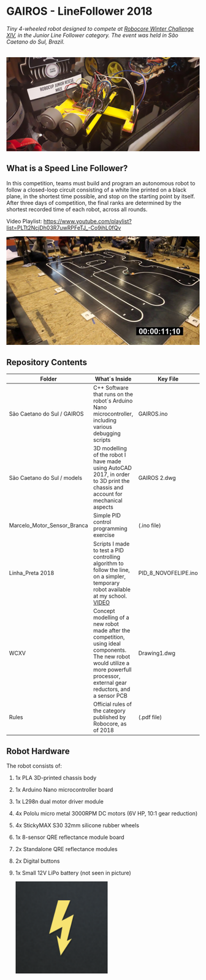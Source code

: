 # GAIROS - LineFollower 2018
###### Tiny 4-wheeled robot designed to compete at [Robocore Winter Challenge XIV](https://www.robocore.net/eventos/wc14), in the Junior Line Follower category. The event was held in São Caetano do Sul, Brazil.

![Gairos](photo_2020-02-19_16-45-17.png)

## What is a Speed Line Follower?

In this competition, teams must build and program an autonomous robot to follow a closed-loop circuit consisting of a white line printed on a black plane, in the shortest time possible, and stop on the starting point by itself. After three days of competition, the final ranks are determined by the shortest recorded time of each robot, across all rounds. 

Video Playlist: https://www.youtube.com/playlist?list=PLTt2NcjDh03R7uwRPFeTJ_-Co9ihL0fQv

![field](maxresdefault.jpg)

## Repository Contents

| Folder                      | What´s Inside                                                | Key File             |
| --------------------------- | ------------------------------------------------------------ | -------------------- |
| São Caetano do Sul / GAIROS | C++ Software that runs on the robot´s Arduino Nano microcontroller, including various debugging scripts | GAIROS.ino           |
| São Caetano do Sul / models | 3D modelling of the robot I have made using AutoCAD 2017, in order to 3D print the chassis and account for mechanical aspects | GAIROS 2.dwg         |
| Marcelo_Motor_Sensor_Branca | Simple PID control programming exercise                      | (.ino file)          |
| Linha_Preta 2018            | Scripts I made to test a PID controlling algorithm to follow the line, on a simpler, temporary robot available at my school. [VIDEO](https://www.youtube.com/watch?v=4fgVYXDvc8w) | PID_8_NOVOFELIPE.ino |
| WCXV                        | Concept modelling of a new robot made after the competition, using ideal components. The new robot would utilize a more powerfull processor, external gear reductors, and a sensor PCB | Drawing1.dwg         |
| Rules                       | Official rules of the category published by Robocore, as of 2018 | (.pdf file)          |

## Robot Hardware

The robot consists of:

1. 1x PLA 3D-printed chassis body

2. 1x Arduino Nano microcontroller board

3. 1x L298n dual motor driver module

4. 4x Pololu micro metal 3000RPM DC motors (6V HP, 10:1 gear reduction)

5. 4x StickyMAX S30 32mm silicone rubber wheels

6. 1x 8-sensor QRE reflectance module board

7. 2x Standalone QRE reflectance modules

8. 2x Digital buttons

9. 1x Small 12V LiPo battery (not seen in picture)

   ![robocore_logo](robocore_logo.png)

